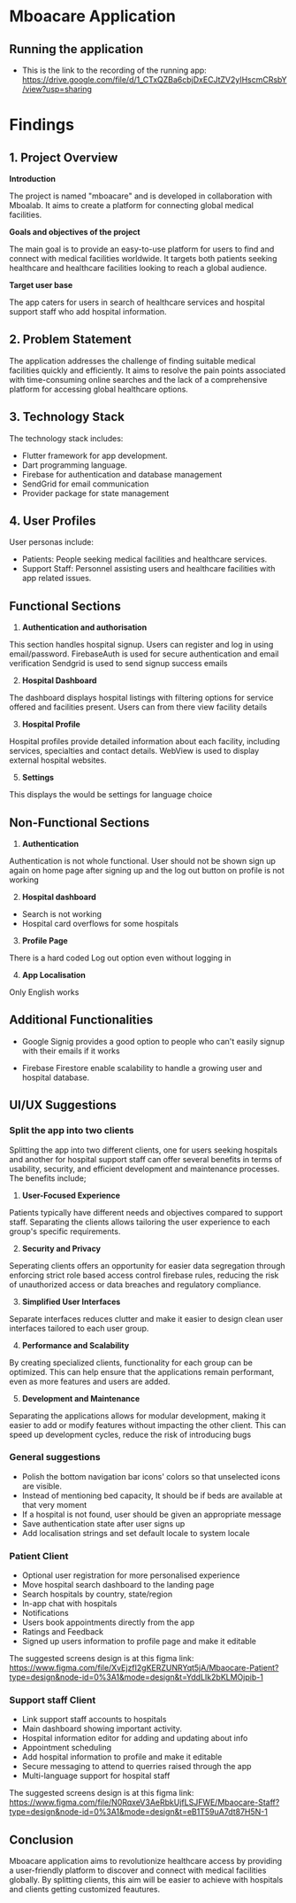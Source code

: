 # Mboacare Application

## Running the application
- This is the link to the recording of the running app: https://drive.google.com/file/d/1_CTxQZBa6cbjDxECJtZV2yIHscmCRsbY/view?usp=sharing

# Findings

## 1. Project Overview
**Introduction**

The project is named "mboacare" and is developed in collaboration with Mboalab. It aims to create a platform for connecting global medical facilities.

**Goals and objectives of the project**

The main goal is to provide an easy-to-use platform for users to find and connect with medical facilities worldwide. It targets both patients seeking healthcare and healthcare facilities looking to reach a global audience.

**Target user base**

The app caters for users in search of healthcare services and hospital support staff who add hospital information.

## 2. Problem Statement
The application addresses the challenge of finding suitable medical facilities quickly and efficiently. It aims to resolve the pain points associated with time-consuming online searches and the lack of a comprehensive platform for accessing global healthcare options.

## 3. Technology Stack
The technology stack includes:
- Flutter framework for app development.
- Dart programming language.
- Firebase for authentication and database management
- SendGrid for email communication
- Provider package for state management

## 4. User Profiles
   User personas include:
   - Patients: People seeking medical facilities and healthcare services.
   - Support Staff: Personnel assisting users and healthcare facilities with app related issues.

## Functional Sections

1.  **Authentication and authorisation**

This section handles hospital signup. Users can register and log in using email/password. FirebaseAuth is used for secure authentication and email verification
Sendgrid is used to send signup success emails

2. **Hospital Dashboard**

The dashboard displays hospital listings with filtering options for service offered and facilities present. Users can from there view facility details

3. **Hospital Profile**

Hospital profiles provide detailed information about each facility, including services, specialties and contact details. WebView is used to display external hospital websites.

5. **Settings**

This displays the would be settings for language choice

## Non-Functional Sections

1. **Authentication**
 
 Authentication is not whole functional. User should not be shown sign up again on home page after signing up and the log out button on profile is not working

 2. **Hospital dashboard**

 - Search is not working
 - Hospital card overflows for some hospitals

3. **Profile Page**

There is a hard coded Log out option even without logging in

4. **App Localisation**

Only English works


## Additional Functionalities

- Google Signig provides a good option to people who can't easily signup with their emails if it works

- Firebase Firestore enable scalability to handle a growing user and hospital database.

## UI/UX Suggestions

### Split the app into two clients

Splitting the app into two different clients, one for users seeking hospitals and another for hospital support staff can offer several benefits in terms of usability, security, and efficient development and maintenance processes. The benefits include;

 1. **User-Focused Experience**
   
   Patients typically have different needs and objectives compared to support staff. Separating the clients allows tailoring the user experience to each group's specific requirements.

2. **Security and Privacy**

Seperating clients offers an opportunity for easier data segregation through enforcing strict role based access control firebase rules, reducing the risk of unauthorized access or data breaches and regulatory compliance. 

3. **Simplified User Interfaces**
   
Separate interfaces reduces clutter and make it easier to design clean user interfaces tailored to each user group.

4. **Performance and Scalability**

By creating specialized clients, functionality for each group can be optimized. This can help ensure that the applications remain performant, even as more features and users are added.

5. **Development and Maintenance**

Separating the applications allows for modular development, making it easier to add or modify features without impacting the other client. This can speed up development cycles, reduce the risk of introducing bugs

### General suggestions

- Polish the bottom navigation bar icons' colors so that unselected icons are visible.
- Instead of mentioning bed capacity, It should be if beds are available at that very moment
- If a hospital is not found, user should be given an appropriate message
- Save authentication state after user signs up
- Add localisation strings and set default locale to system locale

### Patient Client
- Optional user registration for more personalised experience
- Move hospital search dashboard to the landing page
- Search hospitals by country, state/region
- In-app chat with hospitals
- Notifications
- Users book appointments directly from the app
- Ratings and Feedback
- Signed up users information to profile page and make it editable

The suggested screens design is at this figma link: https://www.figma.com/file/XvEjzfI2gKERZUNRYqt5jA/Mbaocare-Patient?type=design&node-id=0%3A1&mode=design&t=YddLIk2bKLMOjpib-1

### Support staff Client
- Link support staff accounts to hospitals
- Main dashboard showing important activity.
- Hospital information editor for adding and updating about info
- Appointment scheduling
- Add hospital information to profile and make it editable
- Secure messaging to attend to querries raised through the app
- Multi-language support for hospital staff

The suggested screens design is at this figma link: https://www.figma.com/file/N0RqxeV3AeRbkUjfLSJFWE/Mbaocare-Staff?type=design&node-id=0%3A1&mode=design&t=eB1T59uA7dt87H5N-1


## Conclusion

Mboacare application aims to revolutionize healthcare access by providing a user-friendly platform to discover and connect with medical facilities globally. By splitting clients, this aim will be easier to achieve with hospitals and clients getting customized feautures.

